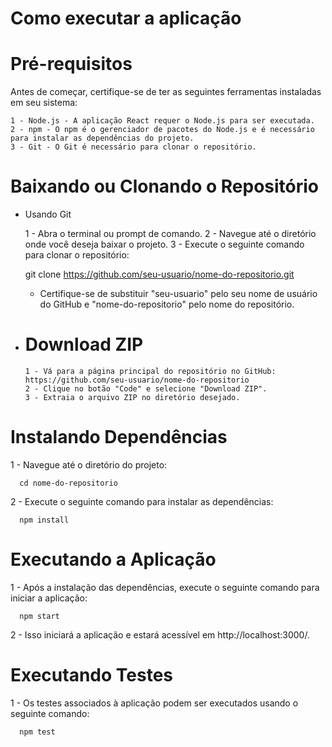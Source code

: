 # Como executar a aplicação

# Pré-requisitos
Antes de começar, certifique-se de ter as seguintes ferramentas instaladas em seu sistema:

    1 - Node.js - A aplicação React requer o Node.js para ser executada.
    2 - npm - O npm é o gerenciador de pacotes do Node.js e é necessário para instalar as dependências do projeto.
    3 - Git - O Git é necessário para clonar o repositório.

# Baixando ou Clonando o Repositório

- Usando Git
  
  1 - Abra o terminal ou prompt de comando.
  2 - Navegue até o diretório onde você deseja baixar o projeto.
  3 - Execute o seguinte comando para clonar o repositório:

  git clone https://github.com/seu-usuario/nome-do-repositorio.git

  - Certifique-se de substituir "seu-usuario" pelo seu nome de usuário do GitHub e "nome-do-repositorio" pelo nome do repositório.

- # Download ZIP
    
      1 - Vá para a página principal do repositório no GitHub: https://github.com/seu-usuario/nome-do-repositorio
      2 - Clique no botão "Code" e selecione "Download ZIP".
      3 - Extraia o arquivo ZIP no diretório desejado.

# Instalando Dependências

  1 - Navegue até o diretório do projeto:

      cd nome-do-repositorio

  2 - Execute o seguinte comando para instalar as dependências:

      npm install

# Executando a Aplicação

  1 - Após a instalação das dependências, execute o seguinte comando para iniciar a aplicação:

      npm start

  2 - Isso iniciará a aplicação e estará acessível em http://localhost:3000/.

# Executando Testes

  1 - Os testes associados à aplicação podem ser executados usando o seguinte comando:
      
      npm test
